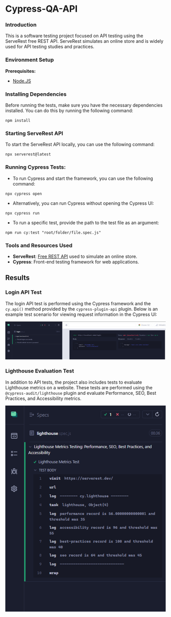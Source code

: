 <h1 align="left"> Cypress-QA-API  </h1>

### Introduction

This is a software testing project focused on API testing using the ServeRest free REST API. ServeRest simulates an online store and is widely used for API testing studies and practices.

### Environment Setup

**Prerequisites:**

- <a href="https://docs.npmjs.com/cli/v6/commands/npm-install"> Node.JS </a>

### Installing Dependencies

Before running the tests, make sure you have the necessary dependencies installed. You can do this by running the following command:

```
npm install
```

### Starting ServeRest API

To start the ServeRest API locally, you can use the following command:

```
npx serverest@latest
```

### Running Cypress Tests:

- To run Cypress and start the framework, you can use the following command:

```
npx cypress open
```

- Alternatively, you can run Cypress without opening the Cypress UI:

```
npx cypress run
```

- To run a specific test, provide the path to the test file as an argument:

```
npm run cy:test "root/folder/file.spec.js"
```

### Tools and Resources Used

- **ServeRest**: [Free REST API](https://serverest.dev/) used to simulate an online store.
- **Cypress**: Front-end testing framework for web applications.

## Results

### Login API Test

The login API test is performed using the Cypress framework and the `cy.api()` method provided by the `cypress-plugin-api` plugin. Below is an example test scenario for viewing request information in the Cypress UI:

![Login API Test](cypress/images/login-api.png)

### Lighthouse Evaluation Test

In addition to API tests, the project also includes tests to evaluate Lighthouse metrics on a website. These tests are performed using the `@cypress-audit/lighthouse` plugin and evaluate Performance, SEO, Best Practices, and Accessibility metrics.

![Lighthouse Evaluation Test](cypress/images/lighthouse-audit.png)